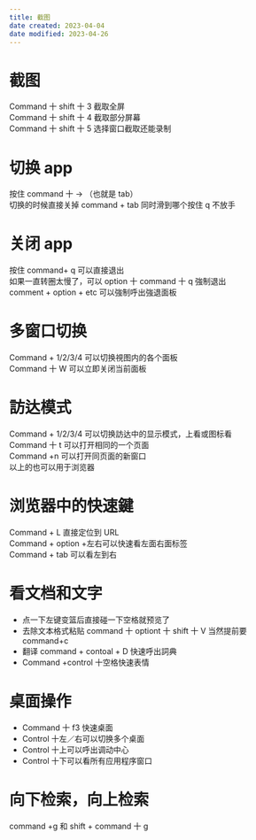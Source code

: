 ```yaml
---
title: 截图
date created: 2023-04-04
date modified: 2023-04-26
---
```


# 截图

Command 十 shift 十 3 截取全屏  
Command 十 shift 十 4 截取部分屏幕  
Command 十 shift 十 5 选择窗口截取还能录制

# 切换 app

按住 command 十 → （也就是 tab）  
切换的时候直接关掉 command + tab 同时滑到哪个按住 q 不放手

# 关闭 app

按住 command+ q 可以直接退出  
如果一直转圈太慢了，可以 option 十 command 十 q 強制退出  
comment + option + etc 可以強制呼出強退面板

# 多窗口切换

Command + 1/2/3/4 可以切换視图内的各个面板  
Command 十 W 可以立即关闭当前面板

# 訪达模式

Command + 1/2/3/4 可以切换訪达中的显示模式，上看或图标看  
Command 十 t 可以打开相同的一个页面  
Command +n 可以打开同页面的新窗口  
以上的也可以用于浏览器

# 浏览器中的快速鍵

Command + L 直接定位到 URL  
Command + option +左右可以快速看左面右面标签  
Command + tab 可以看左到右

# 看文档和文字

- 点一下左键变篮后直接碰一下空格就预览了
- 去除文本格式粘贴 command 十 optiont 十 shift 十 V 当然提前要 command+c
- 翻译 command + contoal + D 快速呼出詞典
- Command +control 十空格快速表情

# 桌面操作

- Command 十 f3 快速桌面
- Control 十左／右可以切换多个桌面
- Control 十上可以呼出调动中心
- Control 十下可以看所有应用程序窗口

# 向下检索，向上检索

command +g 和 shift + command 十 g
